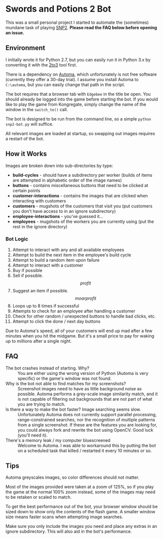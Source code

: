 # Swords and Potions 2 Bot

This was a small personal project I started to automate the (sometimes) mundane task of playing [SNP2](http://www.edgebee.com/games?id=5). **Please read the FAQ below before opening an issue.**

## Environment

I initially wrote it for Python 2.7, but you can easily run it in Python 3.x by converting it with the [2to3](https://docs.python.org/2/library/2to3.html) tool first.

There is a dependency on [Automa](http://www.getautoma.com/download), which unfortunately is not free software (currently they offer a 30-day trial). I assume you install Automa to `C:\automa`, but you can easily change that path in the script.

The bot requires that a browser tab with `Edgebee` in the title be open. You should already be logged into the game before starting the bot. If you would like to play the game from Kongregate, simply change the name of the window in the `switch_to()` call.

The bot is designed to be run from the command line, so a simple `python snp2-bot.py` will suffice. 

All relevant images are loaded at startup, so swapping out images requires a restart of the bot.

## How it Works

Images are broken down into sub-directories by type:
 * **build-cycles** - should have a subdirectory per worker (builds of items are attempted in alphabetic order of the image names)
 * **buttons** - contains miscellaneous buttons that need to be clicked at certain points
 * **customer-interactions** - contains the images that are clicked when interacting with customers
 * **customers** - mugshots of the customers that visit you (put customers you don't have access to in an ignore subdirectory)
 * **employee-interactions** - you've guessed it...
 * **employees** - mugshots of the workers you are currently using (put the rest in the ignore directory)

### Bot Logic

 1. Attempt to interact with any and all available employees
   1. Attempt to build the next item in the employee's build cycle
   2. Attempt to build a random item upon failure
 2. Attempt to interact with a customer
   1. Buy if possible
   2. Sell if possible. $$profit$$
   3. Suggest an item if possible. $$moar profit$$
   4. Loops up to 8 times if successful
   5. Attempts to check for an employee after handling a customer
 3. Check for other random / unexpected buttons to handle bad clicks, etc.
 4. Attempt to click the done / next day buttons

Due to Automa's speed, all of your customers will end up mad after a few minutes when you hit the midgame. But it's a small price to pay for waking up to millions after a single night. 

## FAQ

<dl>
 <dt>The bot crashes instead of starting. Why?</dt>
 <dd>You are either using the wrong version of Python (Automa is very specific) or the game's window was not found.</dd>
 <dt>Why is the bot not able to find matches for my screenshots?</dt>
 <dd>Screenshot images need to have as little background noise as possible. Automa performs a grey-scale image similarity match, and it is not capable of filtering out backgrounds that are not part of what you are trying to match.</dd>
 <dt>Is there a way to make the bot faster? Image searching seems slow.</dt>
 <dd>Unfortunately Automa does not currently support parallel processing, range-constrained searches, nor the recognition of multiple patterns from a single screenshot. If these are the features you are looking for, you could always fork and rewrite the bot using OpenCV. Good luck (you'll need it).</dd>
 <dt>There's a memory leak / my computer bluescreened</dt>
 <dd>Welcome to Automa. I was able to workaround this by putting the bot on a scheduled task that killed / restarted it every 10 minutes or so.</dd>
</dl>

## Tips

Automa greyscales images, so color differences should not matter. 

Most of the images provided were taken at a zoom of 125%, so if you play the game at the normal 100% zoom instead, some of the images may need to be retaken or scaled to match. 

To get the best performance out of the bot, your browser window should be sized down to show only the contents of the flash game. A smaller window size means faster scans when attempting image searches.

Make sure you only include the images you need and place any extras in an ignore subdirectory. This will also aid in the bot's performance.
